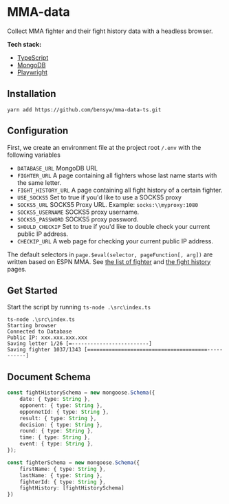 # MMA-data

Collect MMA fighter and their fight history data with a headless browser.

**Tech stack:**
- [TypeScript](https://www.typescriptlang.org/)
- [MongoDB](mongodb.com)
- [Playwright](https://playwright.dev/)

## Installation

`yarn add https://github.com/bensyw/mma-data-ts.git`

## Configuration

First, we create an environment file at the project root `/.env` with the following variables

- `DATABASE_URL` MongoDB URL
- `FIGHTER_URL` A page containing all fighters whose last name starts with the same letter.
- `FIGHT_HISTORY_URL` A page containing all fight history of a certain fighter.
- `USE_SOCKS5` Set to true if you'd like to use a SOCKS5 proxy
- `SOCKS5_URL` SOCKS5 Proxy URL. Example: `socks:\\myproxy:1080`
- `SOCKS5_USERNAME` SOCKS5 proxy username.
- `SOCKS5_PASSWORD` SOCKS5 proxy password.
- `SHOULD_CHECKIP` Set to true if you'd like to double check your current public IP address.
- `CHECKIP_URL` A web page for checking your current public IP address.

The default selectors in `page.$eval(selector, pageFunction[, arg])` are written based on ESPN MMA. See [the list of fighter](http://www.espn.com/mma/fighters?search=) and [the fight history](https://www.espn.com/mma/fighter/history/_/id/) pages.

## Get Started 

Start the script by running `ts-node .\src\index.ts`

```console
ts-node .\src\index.ts
Starting browser
Connected to Database
Public IP: xxx.xxx.xxx.xxx
Saving letter 1/26 [=-------------------------]
Saving fighter 1037/1343 [=======================================-----------]
```

## Document Schema
```TypeScript
const fightHistorySchema = new mongoose.Schema({
    date: { type: String },
    opponent: { type: String },
    opponnetId: { type: String },
    result: { type: String },
    decision: { type: String },
    round: { type: String },
    time: { type: String },
    event: { type: String },
});

const fighterSchema = new mongoose.Schema({
    firstName: { type: String },
    lastName: { type: String },
    fighterId: { type: String },
    fightHistory: [fightHistorySchema]
})
```